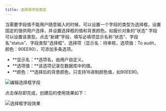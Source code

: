 ```yaml
---
title: 选择框字段类型
---
```


当需要字段值不能用户随意输入的时候，可以设置一个字段的类型为选择框，设置固定的值供用户选择，并设置选择框的值和背景颜色。如报价对象的“状态” 字段可以设置该类型。点击“新建”字段，填写必填项显示名称“状态”、字段名“status”、字段类型“选择框”、选择项（显示名：待审核，选项值：To audit，颜色：90EE90），可添加多条选项。

- **显示名：**选项名，由用户自定义。
- **选项值：**该选项记录在数据库中的值。
- **颜色：**选择后的背景颜色，只支持16进制颜色值，如90EE90。

![编辑选择框字段](/img/object_settings/编辑选择框字段.png)

点击保存即完成，创建后的使用效果如下：

![选择框字段效果](/img/object_settings/选择框字段效果.png)
